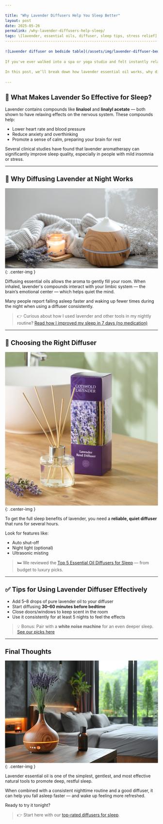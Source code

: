 ```yaml
---

title: "Why Lavender Diffusers Help You Sleep Better"
layout: post
date: 2025-05-26
permalink: /why-lavender-diffusers-help-sleep/
tags: \[lavender, essential oils, diffuser, sleep tips, stress relief]
----------------------------------------------------------------------

![Lavender diffuser on bedside table](/assets/img/lavender-diffuser-bedside.jpg){: .center-img }

If you've ever walked into a spa or yoga studio and felt instantly relaxed, chances are you were greeted by the calming scent of lavender. But lavender isn't just for ambiance — it’s scientifically backed to help you sleep better.

In this post, we’ll break down how lavender essential oil works, why diffusing it at night can improve your sleep, and how to choose the best diffuser to get the most from it.

---
```


## 🌿 What Makes Lavender So Effective for Sleep?

Lavender contains compounds like **linalool** and **linalyl acetate** — both shown to have relaxing effects on the nervous system. These compounds help:

* Lower heart rate and blood pressure
* Reduce anxiety and overthinking
* Promote a sense of calm, preparing your brain for rest

Several clinical studies have found that lavender aromatherapy can significantly improve sleep quality, especially in people with mild insomnia or stress.

---

## 🌙 Why Diffusing Lavender at Night Works

![Spa-like setting with diffuser and candles](/assets/img/lavender-diffuser-spa.jpg){: .center-img }

Diffusing essential oils allows the aroma to gently fill your room. When inhaled, lavender's compounds interact with your limbic system — the brain’s emotional center — which helps quiet the mind.

Many people report falling asleep faster and waking up fewer times during the night when using a diffuser consistently.

> 👉 Curious about how I used lavender and other tools in my nightly routine? [Read how I improved my sleep in 7 days (no medication)](/how-i-improved-sleep-in-7-days/)

---

## 🧴 Choosing the Right Diffuser

![Wooden diffuser and lavender oil bottle in cozy room](/assets/img/lavender-diffuser-wood.jpg){: .center-img }

To get the full sleep benefits of lavender, you need a **reliable, quiet diffuser** that runs for several hours.

Look for features like:

* Auto shut-off
* Night light (optional)
* Ultrasonic misting

> 🛏️ We reviewed the [Top 5 Essential Oil Diffusers for Sleep](/2025-05-14-top-5-essential-oil-diffusers-2025/) — from budget to luxury picks.

---

## ✅ Tips for Using Lavender Diffuser Effectively

* Add 5–8 drops of pure lavender oil to your diffuser
* Start diffusing **30–60 minutes before bedtime**
* Close doors/windows to keep scent in the room
* Use it consistently for at least 5 nights to feel the effects

> 💡 Bonus: Pair with a **white noise machine** for an even deeper sleep. [See our picks here](/2025-05-14-top-5-white-noise-machines-2025/)

---

## Final Thoughts

![Lavender reed diffuser on shelf](/assets/img/lavender-reed-diffuser.jpg){: .center-img }

Lavender essential oil is one of the simplest, gentlest, and most effective natural tools to promote deep, restful sleep.

When combined with a consistent nighttime routine and a good diffuser, it can help you fall asleep faster — and wake up feeling more refreshed.

Ready to try it tonight?

> 👉 Start here with our [top-rated diffusers for sleep](/2025-05-14-top-5-essential-oil-diffusers-2025/).
